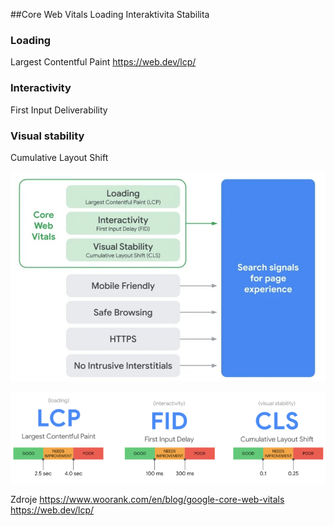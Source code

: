 ##Core Web Vitals
Loading
Interaktivita
Stabilita

### Loading
Largest Contentful Paint
https://web.dev/lcp/

### Interactivity
First Input Deliverability

### Visual stability
Cumulative Layout Shift

![search-signals](/static/media/2020-07-22-14-03-47.png)

![CWV thresholds](/static/media/2020-07-22-16-22-51.png)

Zdroje
https://www.woorank.com/en/blog/google-core-web-vitals
https://web.dev/lcp/